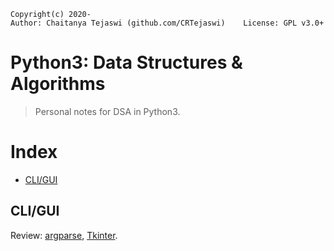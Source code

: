     Copyright(c) 2020-
    Author: Chaitanya Tejaswi (github.com/CRTejaswi)    License: GPL v3.0+


# Python3: Data Structures & Algorithms
> Personal notes for DSA in Python3.


# Index

- [CLI/GUI](#cligui)

## CLI/GUI

Review: [argparse](argparse/argparse.md), [Tkinter](tkinter/tkinter.md).
